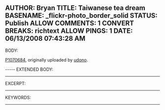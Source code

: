 AUTHOR: Bryan
TITLE: Taiwanese tea dream
BASENAME: _flickr-photo_border_solid
STATUS: Publish
ALLOW COMMENTS: 1
CONVERT BREAKS: richtext
ALLOW PINGS: 1
DATE: 06/13/2008 07:43:28 AM
-----
BODY:
<div class="flickr-frame"><a title="photo sharing" href="http://www.flickr.com/photos/udono/2523396571/"><img class="flickr-photo" alt="" src="http://farm4.static.flickr.com/3078/2523396571_49c5399593.jpg" /></a> <br /><span class="flickr-caption"><a href="http://www.flickr.com/photos/udono/2523396571/">P1070684</a>, originally uploaded by <a href="http://www.flickr.com/people/udono/">udono</a>.</span> </div>
<p class="flickr-yourcomment"></p>
-----
EXTENDED BODY:

-----
EXCERPT:

-----
KEYWORDS:

-----


